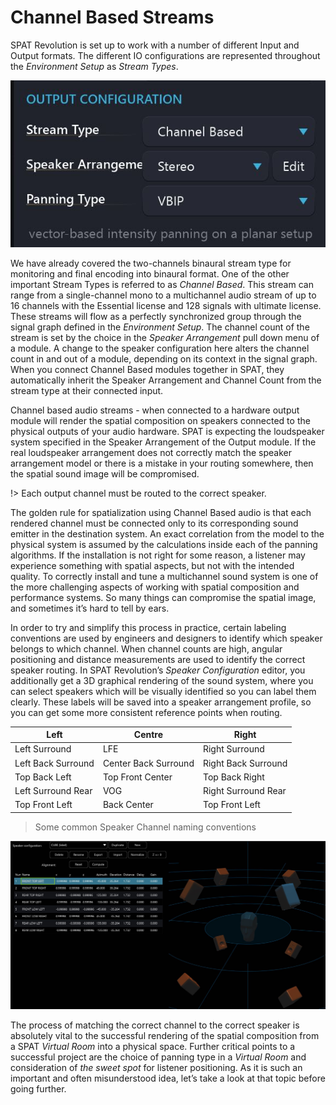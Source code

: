 # Channel Based Streams

SPAT Revolution is set up to work with a number of different Input and Output formats. The different IO configurations are represented throughout the _Environment Setup_ as _Stream Types_.

![](include/SpatRevolution_UserGuide_-054.jpg)

We have already covered the two-channels binaural stream type for monitoring and final encoding into binaural format. One of the other important Stream Types is referred to as _Channel Based_. This stream can range from a single-channel mono to a multichannel audio stream of up to 16 channels with the Essential license and 128 signals with ultimate license. These streams will flow as a perfectly synchronized group through the signal graph defined in the _Environment Setup_. The channel count of the stream is set by the choice in the _Speaker Arrangement_ pull down menu of a module. A change to the speaker configuration here alters the channel count in and out of a module, depending on its context in the signal graph. When you connect Channel Based modules together in SPAT, they automatically inherit the Speaker Arrangement and Channel Count from the stream type at their connected input.

Channel based audio streams - when connected to a hardware output module will render the spatial composition on speakers connected to the physical outputs of your audio hardware. SPAT is expecting the loudspeaker system specified in the Speaker Arrangement of the Output module. If the real loudspeaker arrangement does not correctly match the speaker arrangement model or there is a mistake in your routing somewhere, then the spatial sound image will be compromised.

!> Each output channel must be routed to the correct speaker.

The golden rule for spatialization using Channel Based audio is that each rendered channel must be connected only to its corresponding sound emitter in the destination system. An exact correlation from the model to the physical system is assumed by the calculations inside each of the panning algorithms. If the installation is not right for some reason, a listener may experience something with spatial aspects, but not with the intended quality. To correctly install and tune a multichannel sound system is one of the more challenging aspects of working with spatial composition and performance systems. So many things can compromise the spatial image, and sometimes it’s hard to tell by ears.

In order to try and simplify this process in practice, certain labeling conventions are used by engineers and designers to identify which speaker belongs to which channel. When channel counts are high, angular positioning and distance measurements are used to identify the correct speaker routing. In SPAT Revolution’s _Speaker Configuration_ editor, you additionally get a 3D graphical rendering of the sound system, where you can select speakers which will be visually identified so you can label them clearly. These labels will be saved into a speaker arrangement profile, so you can get some more consistent reference points when routing.


Left | Centre | Right
--- | --- | ---
Left Surround | LFE | Right Surround
Left Back Surround | Center Back Surround | Right Back Surround
Top Back Left | Top Front Center | Top Back Right
Left Surround Rear | VOG | Right Surround Rear
Top Front Left | Back Center | Top Front Left

> Some common Speaker Channel naming conventions


![](include/SpatRevolution_UserGuide_-056.jpg)

The process of matching the correct channel to the correct speaker is absolutely vital to the successful rendering of the spatial composition from a SPAT _Virtual Room_ into a physical space. Further critical points to a successful project are the choice of panning type in a _Virtual Room_ and consideration of _the sweet spot_ for listener positioning. As it is such an important and often misunderstood idea, let’s take a look at that topic before going further.
